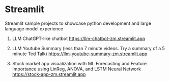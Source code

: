 # Streamlit
Streamlit sample projects to showcase python development and large language model experience

1) LLM ChatGPT-like chatbot
https://llm-chatbot-zm.streamlit.app

2) LLM Youtube Summary (less than 7 minute videos. Try a summary of a 5 minute Ted Talk)
https://llm-youtube-summary-zm.streamlit.app

3) Stock market app visualization with ML Forecasting and Feature Importance using LinReg, ANOVA, and LSTM Neural Network
https://stock-app-zm.streamlit.app


